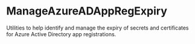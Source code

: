 # ManageAzureADAppRegExpiry
Utilities to help identify and manage the expiry of secrets and certificates for Azure Active Directory app registrations.
